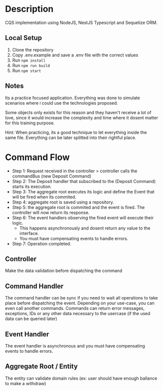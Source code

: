 # Description

CQS implementation using NodeJS, NestJS Typescript and Sequelize ORM. 

## Local Setup

1. Clone the repository
1. Copy .env.example and save a .env file with the correct values
1. Run `npm install`
1. Run `npm run build`
1. Run `npm start`

## Notes

Its a practice focused application. Everything was done to simulate scenarios where i could use the technologies proposed.

Some objects only exists for this reason and they haven't receive a lot of love, since it would increase the complexity and time where it dosent matter for this training purpose.

Hint: When practicing, its a good technique to let everything inside the same file. Everything can be later splitted into their rightful place.


# Command Flow

- Step 1: Request received in the controller > controller calls the commandBus (new Deposit Command)
- Step 2: The Deposit handler that subscribed to the (Deposit Command) starts its execution.
- Step 3: The aggregate root executes its logic and define the Event that will be fired when its commited.
- Step 4: aggregate root is saved using a repository.
- Step 5: the aggregate root is commited and the event is fired. The controller will now return its response.
- Step 6: The event handlers observing the fired event will execute their logic.
    - This happens asynchronously and dosent return any value to the interface. <br>
    - You must have compensating events to handle errors.
- Step 7: Operation completed.


## Controller

Make the data validation before dispatching the command

## Command Handler

The command handler can be sync if you need to wait all operations to take place before dispatching the event.
Depending on your use-case, you can even call another commands.
Commands can return error messages, exceptions, IDs or any other data necessary to the usercase (if the used data can be queried later)

## Event Handler

The event handler is asynchronous and you must have compensating events to handle errors.

## Aggregate Root / Entity

The entity can validate domain rules (ex: user should have enough ballance to make a withdraw)
